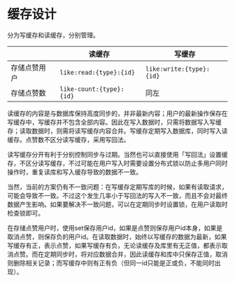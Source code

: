 # 缓存设计

分为写缓存和读缓存，分别管理。

|             | 读缓存                   | 写缓存                   |
| ----------- | ----------------------- | ------------------------ |
| 存储点赞用户 | `like:read:{type}:{id}` | `like:write:{type}:{id}` |
| 存储点赞数   | `like-count:{type}:{id}` | 同左 |

读缓存的内容是与数据库保持高度同步的，并非最新内容；用户的最新操作保存在写缓存中，写缓存并不包含全部内容。因此在写入数据时，只需将数据写入写缓存；读取数据时，则需将读写缓存内容合并。写缓存定期写入数据库，同时写入读缓存。点赞数不区分读写缓存，采用写回法。

读写缓存分开有利于分别控制同步与过期。当然也可以直接使用「写回法」设置缓存，不区分读写缓存，不过可能在用户写入时需要设置分布式锁以防止多用户同时操作时，重复读库和写入缓存导致的数据不一致。

当然，当前的方案仍有不一致问题：在写缓存定期写库的时候，如果有读取请求，可能会导致不一致。不过这个发生几率小于写回法的写入不一致，而且不会对最终数据产生影响。如果要解决不一致问题，可以在定期同步时设置锁，在用户读取时检查锁即可。

在存储点赞用户时，使用set保存用户id，如果是点赞则保存用户id本身，如果是取消点赞，则保存负的用户id。在读取数据时，始终以写缓存的数据为最新，如果写缓存有正，表示点赞，如果写缓存有负，无论读缓存及库里有无正值，都表示取消点赞。而在定期同步时，将对应数据合并，因此读缓存和库中只保存正值，取消则删除相关记录；而写缓存中则有正有负（但同一id只能是正或负，不能同时出现）。
